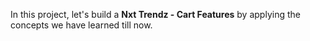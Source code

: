 In this project, let's build a **Nxt Trendz - Cart Features** by applying the concepts we have learned till now.


